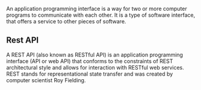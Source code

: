 An application programming interface is a way for two or more computer programs to communicate with each other. It is a type of software interface, that offers a service to other pieces of software.

## Rest API
A REST API (also known as RESTful API) is an application programming interface (API or web API) that conforms to the constraints of REST architectural style and allows for interaction with RESTful web services. REST stands for representational state transfer and was created by computer scientist Roy Fielding.

